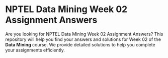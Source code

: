 # NPTEL Data Mining Week 02 Assignment Answers

Are you looking for NPTEL Data Mining Week 02 Assignment Answers? This repository will help you find your answers and solutions for Week 02 of the **Data Mining** course. We provide detailed solutions to help you complete your assignments efficiently.